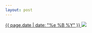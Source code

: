 ```yaml
---
layout: post
---
```


<p>
  <a href="/30">
    <time>{{ page.date | date: "%e %B %Y" }}</time>
    <img src="https://s3.amazonaws.com/life.aaronjgreenberg.com/30.jpg">
  </a>
  
</p>
